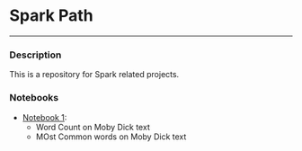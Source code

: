 # Spark Path
----

### Description
This is a repository for Spark related projects.

### Notebooks
- [Notebook 1](./notebooks/notebook-1.ipynb):
    - Word Count on Moby Dick text
    - MOst Common words on Moby Dick text
